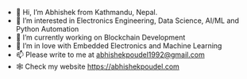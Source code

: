 - 👋 Hi, I’m Abhishek from Kathmandu, Nepal. 
- 👀 I’m interested in Electronics Engineering, Data Science, AI/ML and Python Automation
- 🌱 I’m currently working on Blockchain Development
- 💞️ I’m in love with Embedded Electronics and Machine Learning
- 📫 Please write to me at abhishekpoudel1992@gmail.com
- 🕸️ Check my website https://abhishekpoudel.com

<!---
abhinsh/abhinsh is a ✨ special ✨ repository because its `README.md` (this file) appears on your GitHub profile.
You can click the Preview link to take a look at your changes.
--->
